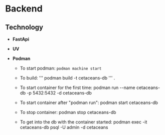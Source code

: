 # Backend

## Technology

- **FastApi**
- **UV**
- **Podman**
    
    - To start podman: ```podman machine start```

    - To build: ''' podman build -t cetaceans-db ''' .

    - To start container for the first time: podman run --name cetaceans-db -p 5432:5432 -d cetaceans-db

    - To start container after "podman run": podman start cetaceans-db

    - To stop container: podman stop cetaceans-db

    - To get into the db with the container started: podman exec -it cetaceans-db psql -U admin -d cetaceans

